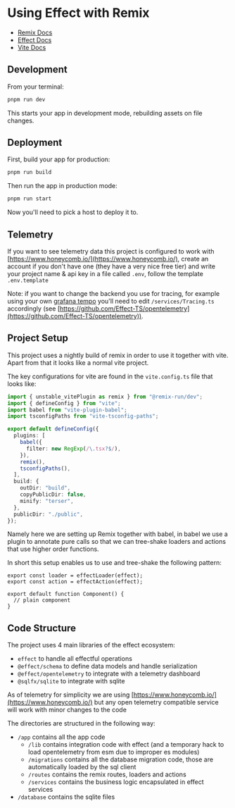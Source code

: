 # Using Effect with Remix

- [Remix Docs](https://remix.run/docs)
- [Effect Docs](https://effect.website/docs)
- [Vite Docs](https://vitejs.dev/guide/)

## Development

From your terminal:

```sh
pnpm run dev
```

This starts your app in development mode, rebuilding assets on file changes.

## Deployment

First, build your app for production:

```sh
pnpm run build
```

Then run the app in production mode:

```sh
pnpm run start
```

Now you'll need to pick a host to deploy it to.

## Telemetry

If you want to see telemetry data this project is configured to work with [https://www.honeycomb.io/](https://www.honeycomb.io/), create an account if you don't have one (they have a very nice free tier) and write your project name & api key in a file called `.env`, follow the template `.env.template`

Note: if you want to change the backend you use for tracing, for example using your own [grafana tempo](https://grafana.com/oss/tempo/) you'll need to edit `/services/Tracing.ts` accordingly (see [https://github.com/Effect-TS/opentelemetry](https://github.com/Effect-TS/opentelemetry)).

## Project Setup

This project uses a nightly build of remix in order to use it together with vite. Apart from that it looks like a normal vite project.

The key configurations for vite are found in the `vite.config.ts` file that looks like:

```ts
import { unstable_vitePlugin as remix } from "@remix-run/dev";
import { defineConfig } from "vite";
import babel from "vite-plugin-babel";
import tsconfigPaths from "vite-tsconfig-paths";

export default defineConfig({
  plugins: [
    babel({
      filter: new RegExp(/\.tsx?$/),
    }),
    remix(),
    tsconfigPaths(),
  ],
  build: {
    outDir: "build",
    copyPublicDir: false,
    minify: "terser",
  },
  publicDir: "./public",
});
```

Namely here we are setting up Remix together with babel, in babel we use a plugin to annotate pure calls so that we can tree-shake loaders and actions that use higher order functions.

In short this setup enables us to use and tree-shake the following pattern:

```tsx
export const loader = effectLoader(effect);
export const action = effectAction(effect);

export default function Component() {
  // plain component
}
```

## Code Structure

The project uses 4 main libraries of the effect ecosystem:

- `effect` to handle all effectful operations
- `@effect/schema` to define data models and handle serialization
- `@effect/opentelemetry` to integrate with a telemetry dashboard
- `@sqlfx/sqlite` to integrate with sqlite

As of telemetry for simplicity we are using [https://www.honeycomb.io/](https://www.honeycomb.io/) but any open telemetry compatible service will work with minor changes to the code

The directories are structured in the following way:

- `/app` contains all the app code
  - `/lib` contains integration code with effect (and a temporary hack to load opentelemetry from esm due to improper es modules)
  - `/migrations` contains all the database migration code, those are automatically loaded by the sql client
  - `/routes` contains the remix routes, loaders and actions
  - `/services` contains the business logic encapsulated in effect services
- `/database` contains the sqlite files
